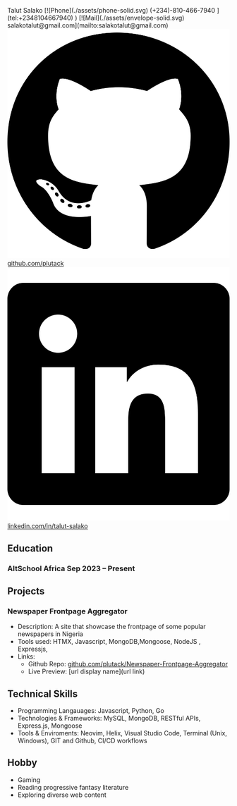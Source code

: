 <link rel="stylesheet"  href="./style.css">
<span class="name">Talut Salako</span>

<span class="basic-information">
[![Phone](./assets/phone-solid.svg) (+234)-810-466-7940 ](tel:+2348104667940)
)
[![Mail](./assets/envelope-solid.svg) salakotalut@gmail.com](mailto:salakotalut@gmail.com)
<a href="https://github.com/plutack" target="_blank">
  <img src="./assets/github.svg" alt="GitHub" /> github.com/plutack
</a>
<a href="https://www.linkedin.com/in/talut-salako/" target="_blank">
  <img src="./assets/linkedin.svg" alt="LinkedIn" /> linkedin.com/in/talut-salako
</a>
</span>

## Education

### AltSchool Africa  <span class="time">Sep 2023 – Present</span>

## Projects

### Newspaper Frontpage Aggregator  
- Description: A site that showcase the frontpage of some popular newspapers in Nigeria
- Tools used: HTMX, Javascript, MongoDB,Mongoose, NodeJS , Expressjs, 
- Links:
    - Github Repo: [github.com/plutack/Newspaper-Frontpage-Aggregator ](https://github.com/plutack/Newspaper-Frontpage-Aggregator)
    - Live Preview: [url display name](url link)

## Technical Skills
- Programming Langauages: Javascript, Python, Go
- Technologies & Frameworks: MySQL, MongoDB, RESTful APIs, Express.js, Mongoose
- Tools & Enviroments: Neovim, Helix, Visual Studio Code, Terminal (Unix, Windows), GIT and Github, CI/CD workflows

## Hobby
- Gaming
- Reading progressive fantasy literature
- Exploring diverse web content

